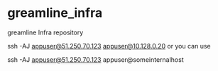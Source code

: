 # greamline_infra
greamline Infra repository

ssh -AJ appuser@51.250.70.123  appuser@10.128.0.20
or you can use

ssh -AJ appuser@51.250.70.123  appuser@someinternalhost
